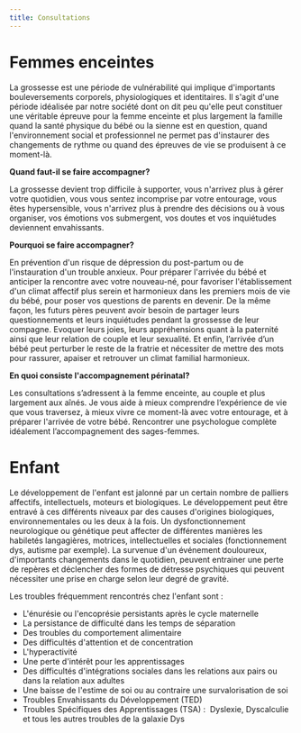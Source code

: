 ```yaml
---
title: Consultations
---
```


# Femmes enceintes

La grossesse est une période de vulnérabilité qui implique d'importants bouleversements corporels, physiologiques et identitaires. Il s'agit d'une période idéalisée par notre société dont on dit peu qu'elle peut constituer une véritable épreuve pour la femme enceinte et plus largement la famille quand la santé physique du bébé ou la sienne est en question, quand l'environnement social et professionnel ne permet pas d'instaurer des changements de rythme ou quand des épreuves de vie se produisent à ce moment-là.

**Quand faut-il se faire accompagner?**

La grossesse devient trop difficile à supporter, vous n'arrivez plus à gérer votre quotidien, vous vous sentez incomprise par votre entourage, vous êtes hypersensible, vous n'arrivez plus à prendre des décisions ou à vous organiser, vos émotions vos submergent, vos doutes et vos inquiétudes deviennent envahissants.

**Pourquoi se faire accompagner?**

En prévention d'un risque de dépression du post-partum ou de l'instauration d'un trouble anxieux. Pour préparer l'arrivée du bébé et anticiper la rencontre avec votre nouveau-né, pour favoriser l'établissement d'un climat affectif plus serein et harmonieux dans les premiers mois de vie du bébé, pour poser vos questions de parents en devenir.
De la même façon, les futurs pères peuvent avoir besoin de partager leurs questionnements et leurs inquiétudes pendant la grossesse de leur compagne. Evoquer leurs joies, leurs appréhensions quant à la paternité ainsi que leur relation de couple et leur sexualité.
Et enfin, l’arrivée d’un bébé peut perturber le reste de la fratrie et nécessiter de mettre des mots pour rassurer, apaiser et retrouver un climat familial harmonieux. 

**En quoi consiste l'accompagnement périnatal?**

Les consultations s’adressent à la femme enceinte, au couple et plus largement aux aînés. Je vous aide à mieux comprendre l’expérience de vie que vous traversez, à mieux vivre ce moment-là avec votre entourage, et à préparer l'arrivée de votre bébé. Rencontrer une psychologue complète idéalement l’accompagnement des sages-femmes.

# Enfant

Le développement de l'enfant est jalonné par un certain nombre de palliers affectifs, intellectuels, moteurs et biologiques. 
Le développement peut être entravé à ces différents niveaux par des causes d'origines biologiques, environnementales ou les deux à la fois.
Un dysfonctionnement neurologique ou génétique peut affecter de différentes manières les habiletés langagières, motrices, intellectuelles et sociales (fonctionnement dys, autisme par exemple).
La survenue d'un événement douloureux,  d'importants changements dans le quotidien,  peuvent entrainer une perte de repères et déclencher des formes de détresse psychiques qui peuvent nécessiter une prise en charge selon leur degré de gravité.
	
Les troubles fréquemment rencontrés chez l'enfant sont : 
- L'énurésie ou l'encoprésie persistants après le cycle maternelle
- La persistance de difficulté dans les temps de séparation
- Des troubles du comportement alimentaire
- Des difficultés d'attention et de concentration
- L'hyperactivité
- Une perte d'intérêt pour les apprentissages
- Des difficultés d'intégrations sociales dans les relations aux pairs ou dans la relation aux adultes
- Une baisse de l'estime de soi ou au contraire une survalorisation de soi
- Troubles Envahissants du Développement (TED)
- Troubles Spécifiques des Apprentissages (TSA) :  Dyslexie, Dyscalculie et tous les autres troubles de la galaxie Dys
